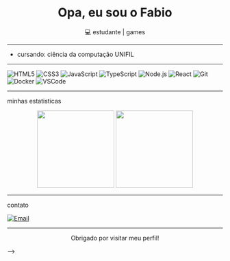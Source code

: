 <!-- README para perfil do GitHub -->

<h1 align="center">Opa, eu sou o Fabio </h1>

<p align="center">💻 estudante | games </p>

---

- cursando: ciência da computação UNIFIL

---



![HTML5](https://img.shields.io/badge/HTML5-E34F26?style=flat&logo=html5&logoColor=white)
![CSS3](https://img.shields.io/badge/CSS3-1572B6?style=flat&logo=css3&logoColor=white)
![JavaScript](https://img.shields.io/badge/JavaScript-F7DF1E?style=flat&logo=javascript&logoColor=black)
![TypeScript](https://img.shields.io/badge/TypeScript-3178C6?style=flat&logo=typescript&logoColor=white)
![Node.js](https://img.shields.io/badge/Node.js-339933?style=flat&logo=node.js&logoColor=white)
![React](https://img.shields.io/badge/React-61DAFB?style=flat&logo=react&logoColor=black)
![Git](https://img.shields.io/badge/Git-F05032?style=flat&logo=git&logoColor=white)
![Docker](https://img.shields.io/badge/Docker-2496ED?style=flat&logo=docker&logoColor=white)
![VSCode](https://img.shields.io/badge/VS%20Code-007ACC?style=flat&logo=visual-studio-code&logoColor=white)

---

 minhas estatisticas

<p align="center">
  <img height="180em" src="https://github-readme-stats.vercel.app/api?username=fabinhoo18&show_icons=true&theme=radical&include_all_commits=true&count_private=true"/>
  <img height="180em" src="https://github-readme-stats.vercel.app/api/top-langs/?username=fabinhoo18&layout=compact&langs_count=7&theme=radical"/>
</p>

---

  contato

[![Email](https://img.shields.io/badge/Email-D14836?style=flat&logo=gmail&logoColor=white)](mailto:fabioholiveira2@gmail.com)


---

<p align="center"> Obrigado por visitar meu perfil!</p>

-->
